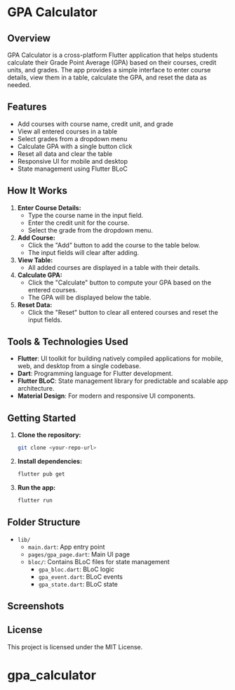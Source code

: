 # GPA Calculator

## Overview
GPA Calculator is a cross-platform Flutter application that helps students calculate their Grade Point Average (GPA) based on their courses, credit units, and grades. The app provides a simple interface to enter course details, view them in a table, calculate the GPA, and reset the data as needed.

## Features
- Add courses with course name, credit unit, and grade
- View all entered courses in a table
- Select grades from a dropdown menu
- Calculate GPA with a single button click
- Reset all data and clear the table
- Responsive UI for mobile and desktop
- State management using Flutter BLoC

## How It Works
1. **Enter Course Details:**
   - Type the course name in the input field.
   - Enter the credit unit for the course.
   - Select the grade from the dropdown menu.
2. **Add Course:**
   - Click the "Add" button to add the course to the table below.
   - The input fields will clear after adding.
3. **View Table:**
   - All added courses are displayed in a table with their details.
4. **Calculate GPA:**
   - Click the "Calculate" button to compute your GPA based on the entered courses.
   - The GPA will be displayed below the table.
5. **Reset Data:**
   - Click the "Reset" button to clear all entered courses and reset the input fields.

## Tools & Technologies Used
- **Flutter**: UI toolkit for building natively compiled applications for mobile, web, and desktop from a single codebase.
- **Dart**: Programming language for Flutter development.
- **Flutter BLoC**: State management library for predictable and scalable app architecture.
- **Material Design**: For modern and responsive UI components.

## Getting Started
1. **Clone the repository:**
   ```bash
   git clone <your-repo-url>
   ```
2. **Install dependencies:**
   ```bash
   flutter pub get
   ```
3. **Run the app:**
   ```bash
   flutter run
   ```

## Folder Structure
- `lib/`
  - `main.dart`: App entry point
  - `pages/gpa_page.dart`: Main UI page
  - `bloc/`: Contains BLoC files for state management
    - `gpa_bloc.dart`: BLoC logic
    - `gpa_event.dart`: BLoC events
    - `gpa_state.dart`: BLoC state

## Screenshots



## License
This project is licensed under the MIT License.
# gpa_calculator
